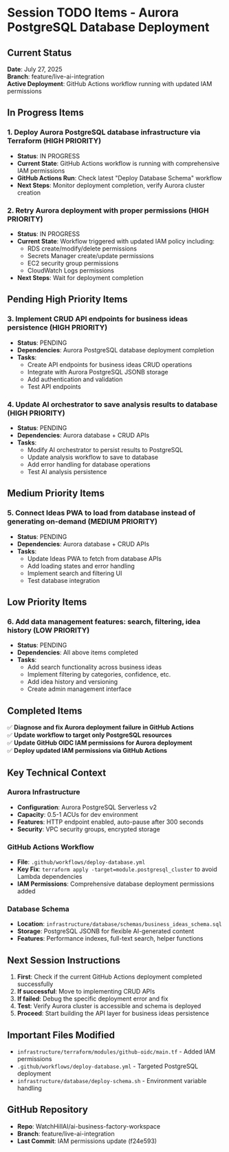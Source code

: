 # Session TODO Items - Aurora PostgreSQL Database Deployment

## Current Status
**Date**: July 27, 2025  
**Branch**: feature/live-ai-integration  
**Active Deployment**: GitHub Actions workflow running with updated IAM permissions

## In Progress Items

### 1. Deploy Aurora PostgreSQL database infrastructure via Terraform (HIGH PRIORITY)
- **Status**: IN PROGRESS
- **Current State**: GitHub Actions workflow is running with comprehensive IAM permissions
- **GitHub Actions Run**: Check latest "Deploy Database Schema" workflow
- **Next Steps**: Monitor deployment completion, verify Aurora cluster creation

### 2. Retry Aurora deployment with proper permissions (HIGH PRIORITY)  
- **Status**: IN PROGRESS
- **Current State**: Workflow triggered with updated IAM policy including:
  - RDS create/modify/delete permissions
  - Secrets Manager create/update permissions
  - EC2 security group permissions
  - CloudWatch Logs permissions
- **Next Steps**: Wait for deployment completion

## Pending High Priority Items

### 3. Implement CRUD API endpoints for business ideas persistence (HIGH PRIORITY)
- **Status**: PENDING
- **Dependencies**: Aurora PostgreSQL database deployment completion
- **Tasks**:
  - Create API endpoints for business ideas CRUD operations
  - Integrate with Aurora PostgreSQL JSONB storage
  - Add authentication and validation
  - Test API endpoints

### 4. Update AI orchestrator to save analysis results to database (HIGH PRIORITY)
- **Status**: PENDING  
- **Dependencies**: Aurora database + CRUD APIs
- **Tasks**:
  - Modify AI orchestrator to persist results to PostgreSQL
  - Update analysis workflow to save to database
  - Add error handling for database operations
  - Test AI analysis persistence

## Medium Priority Items

### 5. Connect Ideas PWA to load from database instead of generating on-demand (MEDIUM PRIORITY)
- **Status**: PENDING
- **Dependencies**: Aurora database + CRUD APIs
- **Tasks**:
  - Update Ideas PWA to fetch from database APIs
  - Add loading states and error handling
  - Implement search and filtering UI
  - Test database integration

## Low Priority Items

### 6. Add data management features: search, filtering, idea history (LOW PRIORITY)
- **Status**: PENDING
- **Dependencies**: All above items completed
- **Tasks**:
  - Add search functionality across business ideas
  - Implement filtering by categories, confidence, etc.
  - Add idea history and versioning
  - Create admin management interface

## Completed Items

✅ **Diagnose and fix Aurora deployment failure in GitHub Actions**  
✅ **Update workflow to target only PostgreSQL resources**  
✅ **Update GitHub OIDC IAM permissions for Aurora deployment**  
✅ **Deploy updated IAM permissions via GitHub Actions**

## Key Technical Context

### Aurora Infrastructure
- **Configuration**: Aurora PostgreSQL Serverless v2
- **Capacity**: 0.5-1 ACUs for dev environment
- **Features**: HTTP endpoint enabled, auto-pause after 300 seconds
- **Security**: VPC security groups, encrypted storage

### GitHub Actions Workflow
- **File**: `.github/workflows/deploy-database.yml`
- **Key Fix**: `terraform apply -target=module.postgresql_cluster` to avoid Lambda dependencies
- **IAM Permissions**: Comprehensive database deployment permissions added

### Database Schema
- **Location**: `infrastructure/database/schemas/business_ideas_schema.sql`
- **Storage**: PostgreSQL JSONB for flexible AI-generated content
- **Features**: Performance indexes, full-text search, helper functions

## Next Session Instructions

1. **First**: Check if the current GitHub Actions deployment completed successfully
2. **If successful**: Move to implementing CRUD APIs
3. **If failed**: Debug the specific deployment error and fix
4. **Test**: Verify Aurora cluster is accessible and schema is deployed
5. **Proceed**: Start building the API layer for business ideas persistence

## Important Files Modified
- `infrastructure/terraform/modules/github-oidc/main.tf` - Added IAM permissions
- `.github/workflows/deploy-database.yml` - Targeted PostgreSQL deployment
- `infrastructure/database/deploy-schema.sh` - Environment variable handling

## GitHub Repository
- **Repo**: WatchHillAI/ai-business-factory-workspace
- **Branch**: feature/live-ai-integration
- **Last Commit**: IAM permissions update (f24e593)